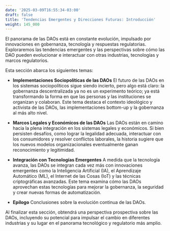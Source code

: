```yaml
---
date: '2025-03-09T16:55:34-03:00'
draft: false
title: 'Tendencias Emergentes y Direcciones Futuras: Introducción'
weight: 145_000
---
```


El panorama de las DAOs está en constante evolución, impulsado por innovaciones en gobernanza, tecnología y respuestas regulatorias. Exploraremos las tendencias emergentes y las perspectivas sobre cómo las DAO pueden evolucionar e interactuar con otras industrias, tecnologías y marcos regulatorios.

Esta sección abarca los siguientes temas:

- **Implementaciones Sociopolíticas de las DAOs**
    El futuro de las DAOs en los sistemas sociopolíticos sigue siendo incierto, pero algo está claro: la gobernanza descentralizada ya no es un experimento teórico; ya está transformando la forma en que las personas y las instituciones se organizan y colaboran. Este tema destaca el contexto ideológico y activista de las DAOs, las implementaciones bottom-up y la gobernanza al más alto nivel.

- **Marcos Legales y Económicos de las DAOs**
    Las DAOs están en camino hacia la plena integración en los sistemas legales y económicos. Si bien persisten desafíos, como lograr la legalidad adecuada, interactuar con los consumidores y resolver conflictos laborales, la historia sugiere que los nuevos modelos organizacionales eventualmente ganan reconocimiento y legitimidad.

- **Integración con Tecnologías Emergentes**
    A medida que la tecnología avanza, las DAOs se integran cada vez más con innovaciones emergentes como la Inteligencia Artificial (IA), el Aprendizaje Automático (ML), el Internet de las Cosas (IoT) y las técnicas criptográficas avanzadas. Este tema examina cómo las DAOs aprovechan estas tecnologías para mejorar la gobernanza, la seguridad y crear nuevas formas de automatización.

- **Epílogo**
    Conclusiones sobre la evolución continua de las DAOs.

Al finalizar esta sección, obtendrá una perspectiva prospectiva sobre las DAOs, incluyendo su potencial para impulsar el cambio en diferentes industrias y su lugar en el panorama tecnológico y regulatorio más amplio.
